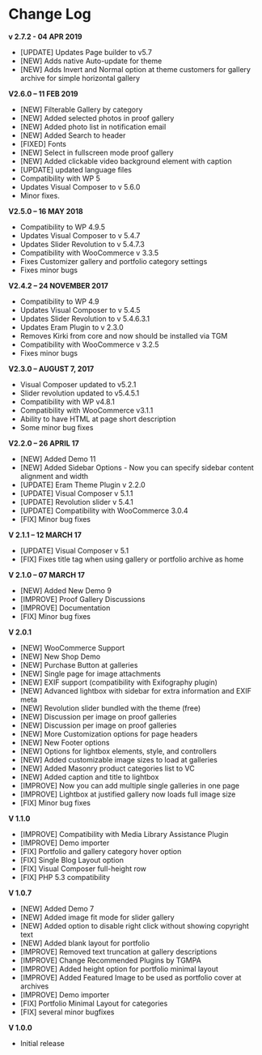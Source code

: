 # ‌Change Log

**v 2.7.2 - 04 APR 2019** 
- [UPDATE] Updates Page builder to v5.7
- [NEW] Adds native Auto-update for theme
- [NEW] Adds Invert and Normal option at theme customers for gallery archive for simple horizontal gallery

**V2.6.0 – 11 FEB 2019**
- [NEW] Filterable Gallery by category
- [NEW] Added selected photos in proof gallery
- [NEW] Added photo list in notification email
- [NEW] Added Search to header
- [FIXED] Fonts
- [NEW] Select in fullscreen mode proof gallery
- [NEW] Added clickable video background element with caption 
- [UPDATE] updated language files
- Compatibility with WP 5
- Updates Visual Composer to v 5.6.0
- Minor fixes.

**V2.5.0 – 16 MAY 2018**
- Compatibility to WP 4.9.5
- Updates Visual Composer to v 5.4.7
- Updates Slider Revolution to v  5.4.7.3
- Compatibility with WooCommerce v 3.3.5
- Fixes Customizer gallery and portfolio category settings
- Fixes minor bugs

**V2.4.2 – 24 NOVEMBER 2017**
- Compatibility to WP 4.9
- Updates Visual Composer to v 5.4.5
- Updates Slider Revolution to v  5.4.6.3.1
- Updates Eram Plugin to v 2.3.0
- Removes Kirki from core and now should be installed via TGM
- Compatibility with WooCommerce v 3.2.5
- Fixes minor bugs

**V2.3.0 – AUGUST 7, 2017**
- Visual Composer updated to v5.2.1 
- Slider revolution updated to v5.4.5.1 
- Compatibility with WP v4.8.1 
- Compatibility with WooCommerce v3.1.1
- Ability to have HTML at page short description
- Some minor bug fixes

**V2.2.0 – 26 APRIL 17**
- [NEW]      Added Demo 11
- [NEW]      Added Sidebar Options - Now you can specify sidebar content alignment and width
- [UPDATE]   Eram Theme Plugin v 2.2.0
- [UPDATE]   Visual Composer v 5.1.1
- [UPDATE]   Revolution slider v 5.4.1
- [UPDATE]   Compatibility with WooCommerce 3.0.4
- [FIX]      Minor bug fixes 

**V 2.1.1 – 12 MARCH 17**
- [UPDATE]  Visual Composer v 5.1
- [FIX]     Fixes title tag when using gallery or portfolio archive as home

**V 2.1.0 – 07 MARCH 17**
- [NEW]      Added New Demo 9
- [IMPROVE]  Proof Gallery Discussions
- [IMPROVE]  Documentation
- [FIX]      Minor bug fixes 

**V 2.0.1**
- [NEW]      WooCommerce Support
- [NEW]      New Shop Demo
- [NEW]      Purchase Button at galleries
- [NEW]      Single page for image attachments
- [NEW]      EXIF support (compatibility with Exifography plugin)
- [NEW]      Advanced lightbox with sidebar for extra information and EXIF meta
- [NEW]      Revolution slider bundled with the theme (free)
- [NEW]      Discussion per image on proof galleries
- [NEW]      Discussion per image on proof galleries
- [NEW]      More Customization options for page headers
- [NEW]      New Footer options
- [NEW]      Options for lightbox elements, style, and controllers
- [NEW]      Added customizable image sizes to load at galleries
- [NEW]      Added Masonry product categories list to VC
- [NEW]      Added caption and title to lightbox
- [IMPROVE]  Now you can add multiple single galleries in one page
- [IMPROVE]  Lightbox at justified gallery now loads full image size
- [FIX]      Minor bug fixes

**V 1.1.0**
- [IMPROVE]  Compatibility with Media Library Assistance Plugin
- [IMPROVE]  Demo importer
- [FIX]      Portfolio and gallery category hover option
- [FIX]      Single Blog Layout option
- [FIX]      Visual Composer full-height row
- [FIX]      PHP 5.3 compatibility

**V 1.0.7**
- [NEW]      Added Demo 7
- [NEW]      Added image fit mode for slider gallery
- [NEW]      Added option to disable right click without showing copyright text
- [NEW]      Added blank layout for portfolio
- [IMPROVE]  Removed text truncation at gallery descriptions
- [IMPROVE]  Change Recommended Plugins by TGMPA
- [IMPROVE]  Added height option for portfolio minimal layout
- [IMPROVE]  Added Featured Image to be used as portfolio cover at archives
- [IMPROVE]  Demo importer
- [FIX]      Portfolio Minimal Layout for categories
- [FIX]      several minor bugfixes

**V 1.0.0**
- Initial release
